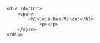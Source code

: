 <!DOCTYPE html>
<html>
   <head>
      <title> Primeiro Banner</title>
   </head>
<body>

	<div id="b1">
		<span>
		    <h1>Seja Bem-Vindo!</h1>
	            <p></p>
		</span>
	</div>
	
</div>
</body>
</html>
